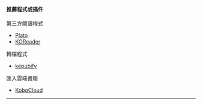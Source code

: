 #### 推薦程式或插件

第三方閱讀程式<br>
- [Plato](https://github.com/baskerville/plato)
- [KOReader](https://github.com/koreader/koreader)

轉檔程式<br>
- [kepubify](https://github.com/pgaskin/kepubify)

匯入雲端書籍<br>
- [KoboCloud](https://github.com/fsantini/KoboCloud)
<hr>
